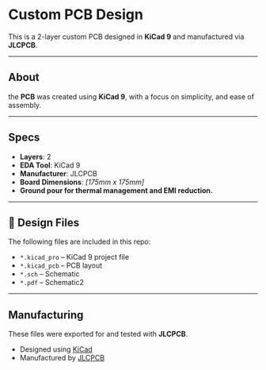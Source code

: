 # Custom PCB Design

This is a 2-layer custom PCB designed in **KiCad 9** and manufactured via **JLCPCB**.

---

## About
  
the **PCB** was created using **KiCad 9**, with a focus on simplicity, and ease of assembly.

---

## Specs

-  **Layers**: 2
-  **EDA Tool**: KiCad 9
-  **Manufacturer**: JLCPCB
-  **Board Dimensions**: _[175mm x 175mm]_
-  **Ground pour for thermal management and EMI reduction.**

---

## 📁 Design Files

The following files are included in this repo:

- `*.kicad_pro` – KiCad 9 project file  
- `*.kicad_pcb` – PCB layout  
- `*.sch` – Schematic  
- `*.pdf` – Schematic2  

---

##  Manufacturing

These files were exported for and tested with **JLCPCB**.

- Designed using [KiCad](https://kicad.org/)
- Manufactured by [JLCPCB](https://jlcpcb.com)
